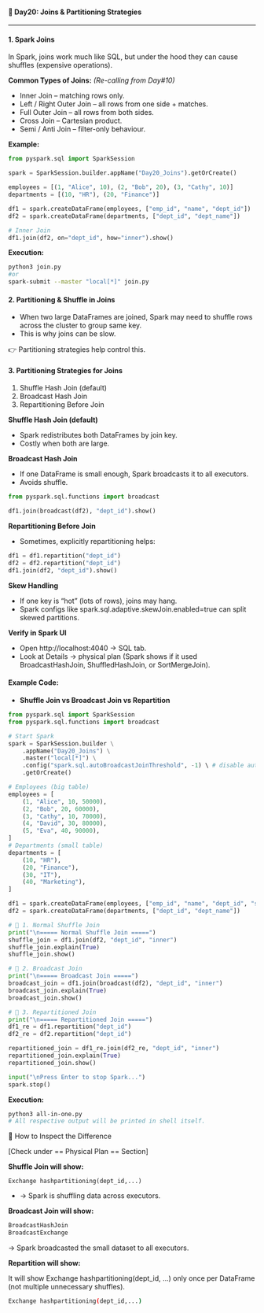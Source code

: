 #### 📘 Day20: Joins & Partitioning Strategies
---

#### 1. Spark Joins

In Spark, joins work much like SQL, but under the hood they can cause shuffles (expensive operations).

**Common Types of Joins:** _(Re-calling from Day#10)_
- Inner Join – matching rows only.
- Left / Right Outer Join – all rows from one side + matches.
- Full Outer Join – all rows from both sides.
- Cross Join – Cartesian product.
- Semi / Anti Join – filter-only behaviour.

**Example:**
``` python
from pyspark.sql import SparkSession

spark = SparkSession.builder.appName("Day20_Joins").getOrCreate()

employees = [(1, "Alice", 10), (2, "Bob", 20), (3, "Cathy", 10)]
departments = [(10, "HR"), (20, "Finance")]

df1 = spark.createDataFrame(employees, ["emp_id", "name", "dept_id"])
df2 = spark.createDataFrame(departments, ["dept_id", "dept_name"])

# Inner Join
df1.join(df2, on="dept_id", how="inner").show()
```
**Execution:**
``` bash
python3 join.py
#or
spark-submit --master "local[*]" join.py
```

#### 2. Partitioning & Shuffle in Joins
- When two large DataFrames are joined, Spark may need to shuffle rows across the cluster to group same key.
- This is why joins can be slow.

👉 Partitioning strategies help control this.

#### 3. Partitioning Strategies for Joins

1. Shuffle Hash Join (default) 
2. Broadcast Hash Join
3. Repartitioning Before Join

**Shuffle Hash Join (default)**
- Spark redistributes both DataFrames by join key.
- Costly when both are large.

**Broadcast Hash Join**
- If one DataFrame is small enough, Spark broadcasts it to all executors.
- Avoids shuffle.
``` python
from pyspark.sql.functions import broadcast

df1.join(broadcast(df2), "dept_id").show()
```
**Repartitioning Before Join**
- Sometimes, explicitly repartitioning helps:
``` python
df1 = df1.repartition("dept_id")
df2 = df2.repartition("dept_id")
df1.join(df2, "dept_id").show()
```
**Skew Handling**

- If one key is “hot” (lots of rows), joins may hang.
- Spark configs like spark.sql.adaptive.skewJoin.enabled=true can split skewed partitions.

**Verify in Spark UI**
- Open http://localhost:4040 → SQL tab.
- Look at Details -> physical plan (Spark shows if it used BroadcastHashJoin, ShuffledHashJoin, or SortMergeJoin).

#### Example Code: 
- **Shuffle Join vs Broadcast Join vs Repartition**
``` python
from pyspark.sql import SparkSession
from pyspark.sql.functions import broadcast

# Start Spark
spark = SparkSession.builder \
    .appName("Day20_Joins") \
    .master("local[*]") \
    .config("spark.sql.autoBroadcastJoinThreshold", -1) \ # disable auto broadcast for demo
    .getOrCreate()

# Employees (big table)
employees = [
    (1, "Alice", 10, 50000),
    (2, "Bob", 20, 60000),
    (3, "Cathy", 10, 70000),
    (4, "David", 30, 80000),
    (5, "Eva", 40, 90000),
]
# Departments (small table)
departments = [
    (10, "HR"),
    (20, "Finance"),
    (30, "IT"),
    (40, "Marketing"),
]

df1 = spark.createDataFrame(employees, ["emp_id", "name", "dept_id", "salary"])
df2 = spark.createDataFrame(departments, ["dept_id", "dept_name"])

# 🔹 1. Normal Shuffle Join
print("\n===== Normal Shuffle Join =====")
shuffle_join = df1.join(df2, "dept_id", "inner")
shuffle_join.explain(True)
shuffle_join.show()

# 🔹 2. Broadcast Join
print("\n===== Broadcast Join =====")
broadcast_join = df1.join(broadcast(df2), "dept_id", "inner")
broadcast_join.explain(True)
broadcast_join.show()

# 🔹 3. Repartitioned Join
print("\n===== Repartitioned Join =====")
df1_re = df1.repartition("dept_id")
df2_re = df2.repartition("dept_id")

repartitioned_join = df1_re.join(df2_re, "dept_id", "inner")
repartitioned_join.explain(True)
repartitioned_join.show()

input("\nPress Enter to stop Spark...")
spark.stop()

```
**Execution:**
``` bash
python3 all-in-one.py
# All respective output will be printed in shell itself.
```

🔹 How to Inspect the Difference

[Check under == Physical Plan == Section]

**Shuffle Join will show:**
```
Exchange hashpartitioning(dept_id,...)
```
- → Spark is shuffling data across executors.

**Broadcast Join will show:**
``` bash
BroadcastHashJoin
BroadcastExchange
```
→ Spark broadcasted the small dataset to all executors.

**Repartition will show:**

It will show Exchange hashpartitioning(dept_id, …) only once per DataFrame (not multiple unnecessary shuffles).
``` bash
Exchange hashpartitioning(dept_id,...)
```